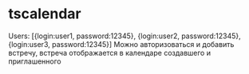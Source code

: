# tscalendar
Users: [{login:user1, password:12345}, {login:user2, password:12345}, {login:user3, password:12345}]
Можно авторизоваться и добавить встречу, встреча отображается в календаре создавшего и приглашенного

